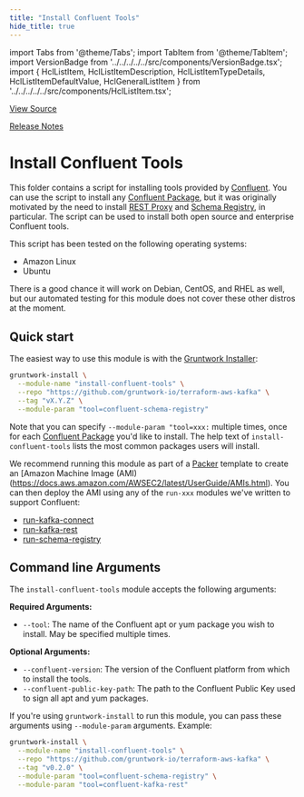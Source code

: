 ```yaml
---
title: "Install Confluent Tools"
hide_title: true
---
```


import Tabs from '@theme/Tabs';
import TabItem from '@theme/TabItem';
import VersionBadge from '../../../../../src/components/VersionBadge.tsx';
import { HclListItem, HclListItemDescription, HclListItemTypeDetails, HclListItemDefaultValue, HclGeneralListItem } from '../../../../../src/components/HclListItem.tsx';

<a href="https://github.com/gruntwork-io/terraform-aws-kafka/tree/master/modules/install-confluent-tools" className="link-button" title="View the source code for this module in GitHub.">View Source</a>

<a href="https://github.com/gruntwork-io/terraform-aws-kafka/releases?q=" className="link-button" title="Release notes for only the service catalog versions which impacted this service.">Release Notes</a>

# Install Confluent Tools

This folder contains a script for installing tools provided by [Confluent](https://www.confluent.io/). You can use the
script to install any [Confluent Package](https://docs.confluent.io/current/installation/available_packages.html#available-packages), but it was originally
motivated by the need to install [REST Proxy](https://docs.confluent.io/current/kafka-rest/docs/index.html) and [Schema
Registry](https://docs.confluent.io/current/schema-registry/docs/operations.html), in particular. The script can be used
to install both open source and enterprise Confluent tools.

This script has been tested on the following operating systems:

*   Amazon Linux
*   Ubuntu

There is a good chance it will work on Debian, CentOS, and RHEL as well, but our automated testing for this
module does not cover these other distros at the moment.

## Quick start

The easiest way to use this module is with the [Gruntwork Installer](https://github.com/gruntwork-io/gruntwork-installer):

```bash
gruntwork-install \
  --module-name "install-confluent-tools" \
  --repo "https://github.com/gruntwork-io/terraform-aws-kafka" \
  --tag "vX.Y.Z" \
  --module-param "tool=confluent-schema-registry"
```

Note that you can specify `--module-param "tool=xxx:` multiple times, once for each [Confluent Package](https://docs.confluent.io/current/installation/available_packages.html#available-packages) you'd like to install. The
help text of `install-confluent-tools` lists the most common packages users will install.

We recommend running this module as part of a [Packer](https://www.packer.io/) template to create an \[Amazon Machine
Image (AMI)(https://docs.aws.amazon.com/AWSEC2/latest/UserGuide/AMIs.html). You can then deploy the AMI using any of the
`run-xxx` modules we've written to support Confluent:

*   [run-kafka-connect](https://github.com/gruntwork-io/terraform-aws-kafka/tree/master/modules/run-kafka-connect)
*   [run-kafka-rest](https://github.com/gruntwork-io/terraform-aws-kafka/tree/master/modules/run-kafka-rest)
*   [run-schema-registry](https://github.com/gruntwork-io/terraform-aws-kafka/tree/master/modules/run-schema-registry)

## Command line Arguments

The `install-confluent-tools` module accepts the following arguments:

**Required Arguments:**

*   `--tool`: The name of the Confluent apt or yum package you wish to install. May be specified multiple times.

**Optional Arguments:**

*   `--confluent-version`: The version of the Confluent platform from which to install the tools.
*   `--confluent-public-key-path`: The path to the Confluent Public Key used to sign all apt and yum packages.

If you're using `gruntwork-install` to run this module, you can pass these arguments using `--module-param` arguments.
Example:

```bash
gruntwork-install \
  --module-name "install-confluent-tools" \
  --repo "https://github.com/gruntwork-io/terraform-aws-kafka" \
  --tag "v0.2.0" \
  --module-param "tool=confluent-schema-registry" \
  --module-param "tool=confluent-kafka-rest"
```


<!-- ##DOCS-SOURCER-START
{
  "originalSources": [
    "https://github.com/gruntwork-io/terraform-aws-kafka/tree/modules/install-confluent-tools/readme.md",
    "https://github.com/gruntwork-io/terraform-aws-kafka/tree/modules/install-confluent-tools/variables.tf",
    "https://github.com/gruntwork-io/terraform-aws-kafka/tree/modules/install-confluent-tools/outputs.tf"
  ],
  "sourcePlugin": "module-catalog-api",
  "hash": "65cc1574dec5ac2cffe5c30a48b99ed2"
}
##DOCS-SOURCER-END -->
